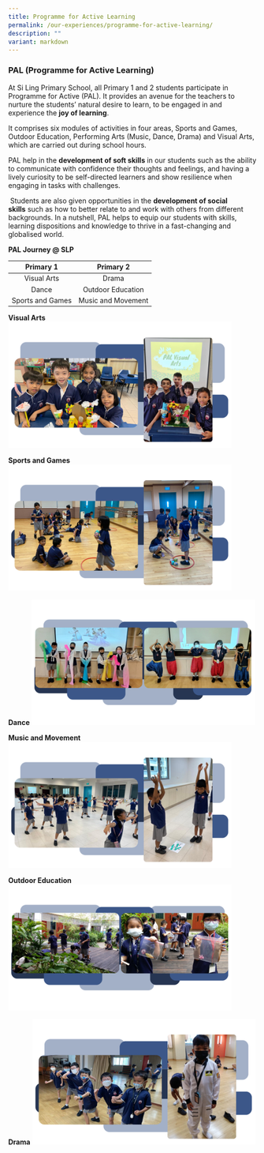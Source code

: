 ```yaml
---
title: Programme for Active Learning
permalink: /our-experiences/programme-for-active-learning/
description: ""
variant: markdown
---
```

### PAL (Programme for Active Learning)

At Si Ling Primary School, all Primary 1 and 2 students participate in Programme for Active (PAL). It provides an avenue for the teachers to nurture the students’ natural desire to learn, to be engaged in and experience the&nbsp;**joy of learning**.&nbsp;&nbsp; 

It comprises six modules of activities in four areas, Sports and Games, Outdoor Education, Performing Arts (Music, Dance, Drama) and Visual Arts, which are carried out during school hours.&nbsp;

PAL help in the&nbsp;**development of soft skills**&nbsp;in our students such as the ability to communicate with confidence their thoughts and feelings, and having a lively curiosity to be self-directed learners and show resilience when engaging in tasks with challenges.

&nbsp;Students are also given opportunities in the&nbsp;**development of social skills**&nbsp;such as how to better relate to and work with others from different backgrounds. In a nutshell, PAL helps to equip our students with skills, learning dispositions and knowledge to thrive in a fast-changing and globalised world.
 
**PAL Journey @ SLP**

| Primary 1 | Primary 2 |
|:---:|:---:|
| Visual Arts | Drama |
| Dance | Outdoor Education |
| Sports and Games | Music and Movement |

**Visual Arts**
<img src="/images/Visual_arts.png" style="width:90%">

**Sports and Games**
<img src="/images/Sports_and_games.png" style="width:90%">

**Dance**
<img src="/images/1.png" style="width:90%">

**Music and Movement**
<img src="/images/Music_and_Movement.png" style="width:90%">

**Outdoor Education**
<img src="/images/Outdoor_education.png" style="width:90%">

**Drama**
<img src="/images/drama.png" style="width:90%">